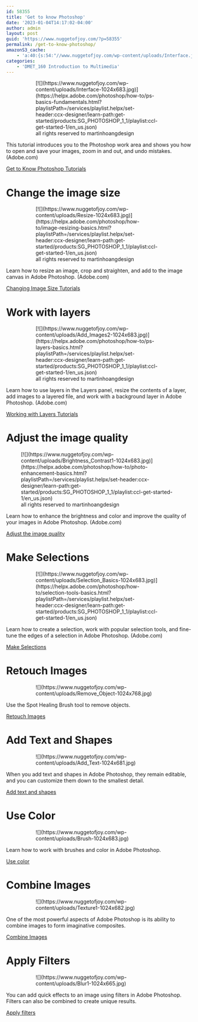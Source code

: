 ```yaml
---
id: 58355
title: 'Get to know Photoshop'
date: '2023-01-04T14:17:02-04:00'
author: admin
layout: post
guid: 'https://www.nuggetofjoy.com/?p=58355'
permalink: /get-to-know-photoshop/
amazonS3_cache:
    - 'a:40:{s:54:"//www.nuggetofjoy.com/wp-content/uploads/Interface.jpg";a:1:{s:9:"timestamp";i:1732397992;}s:63:"//www.nuggetofjoy.com/wp-content/uploads/Interface-1024x683.jpg";a:1:{s:9:"timestamp";i:1732397992;}s:51:"//www.nuggetofjoy.com/wp-content/uploads/Resize.jpg";a:1:{s:9:"timestamp";i:1732397992;}s:60:"//www.nuggetofjoy.com/wp-content/uploads/Resize-1024x683.jpg";a:1:{s:9:"timestamp";i:1732397992;}s:56:"//www.nuggetofjoy.com/wp-content/uploads/Add_Images2.jpg";a:1:{s:9:"timestamp";i:1732397992;}s:65:"//www.nuggetofjoy.com/wp-content/uploads/Add_Images2-1024x683.jpg";a:1:{s:9:"timestamp";i:1732397992;}s:65:"//www.nuggetofjoy.com/wp-content/uploads/Brightness_Contrast1.jpg";a:1:{s:9:"timestamp";i:1732397992;}s:74:"//www.nuggetofjoy.com/wp-content/uploads/Brightness_Contrast1-1024x683.jpg";a:1:{s:9:"timestamp";i:1732397992;}s:61:"//www.nuggetofjoy.com/wp-content/uploads/Selection_Basics.jpg";a:1:{s:9:"timestamp";i:1732397992;}s:70:"//www.nuggetofjoy.com/wp-content/uploads/Selection_Basics-1024x683.jpg";a:1:{s:9:"timestamp";i:1732397992;}s:58:"//www.nuggetofjoy.com/wp-content/uploads/Remove_Object.jpg";a:1:{s:9:"timestamp";i:1732397992;}s:67:"//www.nuggetofjoy.com/wp-content/uploads/Remove_Object-1024x768.jpg";a:1:{s:9:"timestamp";i:1732397992;}s:53:"//www.nuggetofjoy.com/wp-content/uploads/Add_Text.jpg";a:1:{s:9:"timestamp";i:1732397992;}s:62:"//www.nuggetofjoy.com/wp-content/uploads/Add_Text-1024x681.jpg";a:1:{s:9:"timestamp";i:1732397992;}s:50:"//www.nuggetofjoy.com/wp-content/uploads/Brush.jpg";a:1:{s:9:"timestamp";i:1732397992;}s:59:"//www.nuggetofjoy.com/wp-content/uploads/Brush-1024x683.jpg";a:1:{s:9:"timestamp";i:1732397992;}s:53:"//www.nuggetofjoy.com/wp-content/uploads/Texture1.jpg";a:1:{s:9:"timestamp";i:1732397992;}s:62:"//www.nuggetofjoy.com/wp-content/uploads/Texture1-1024x682.jpg";a:1:{s:9:"timestamp";i:1732397992;}s:50:"//www.nuggetofjoy.com/wp-content/uploads/Blur1.jpg";a:1:{s:9:"timestamp";i:1732397992;}s:59:"//www.nuggetofjoy.com/wp-content/uploads/Blur1-1024x665.jpg";a:1:{s:9:"timestamp";i:1732397992;}s:62:"//www.nuggetofjoy.com/wp-content/uploads/Interface-768x512.jpg";a:1:{s:9:"timestamp";i:1732393410;}s:64:"//www.nuggetofjoy.com/wp-content/uploads/Interface-1536x1024.jpg";a:1:{s:9:"timestamp";i:1732393410;}s:59:"//www.nuggetofjoy.com/wp-content/uploads/Resize-768x512.jpg";a:1:{s:9:"timestamp";i:1732393410;}s:61:"//www.nuggetofjoy.com/wp-content/uploads/Resize-1536x1024.jpg";a:1:{s:9:"timestamp";i:1732393410;}s:64:"//www.nuggetofjoy.com/wp-content/uploads/Add_Images2-768x512.jpg";a:1:{s:9:"timestamp";i:1732393410;}s:66:"//www.nuggetofjoy.com/wp-content/uploads/Add_Images2-1536x1024.jpg";a:1:{s:9:"timestamp";i:1732393410;}s:73:"//www.nuggetofjoy.com/wp-content/uploads/Brightness_Contrast1-768x512.jpg";a:1:{s:9:"timestamp";i:1732393410;}s:75:"//www.nuggetofjoy.com/wp-content/uploads/Brightness_Contrast1-1536x1024.jpg";a:1:{s:9:"timestamp";i:1732393410;}s:69:"//www.nuggetofjoy.com/wp-content/uploads/Selection_Basics-768x512.jpg";a:1:{s:9:"timestamp";i:1732393410;}s:71:"//www.nuggetofjoy.com/wp-content/uploads/Selection_Basics-1536x1024.jpg";a:1:{s:9:"timestamp";i:1732393410;}s:66:"//www.nuggetofjoy.com/wp-content/uploads/Remove_Object-768x576.jpg";a:1:{s:9:"timestamp";i:1732393410;}s:68:"//www.nuggetofjoy.com/wp-content/uploads/Remove_Object-1536x1152.jpg";a:1:{s:9:"timestamp";i:1732393410;}s:61:"//www.nuggetofjoy.com/wp-content/uploads/Add_Text-768x511.jpg";a:1:{s:9:"timestamp";i:1732393410;}s:63:"//www.nuggetofjoy.com/wp-content/uploads/Add_Text-1536x1022.jpg";a:1:{s:9:"timestamp";i:1732393410;}s:58:"//www.nuggetofjoy.com/wp-content/uploads/Brush-768x512.jpg";a:1:{s:9:"timestamp";i:1732393410;}s:60:"//www.nuggetofjoy.com/wp-content/uploads/Brush-1536x1024.jpg";a:1:{s:9:"timestamp";i:1732393410;}s:61:"//www.nuggetofjoy.com/wp-content/uploads/Texture1-768x512.jpg";a:1:{s:9:"timestamp";i:1732393410;}s:63:"//www.nuggetofjoy.com/wp-content/uploads/Texture1-1536x1024.jpg";a:1:{s:9:"timestamp";i:1732393410;}s:58:"//www.nuggetofjoy.com/wp-content/uploads/Blur1-768x498.jpg";a:1:{s:9:"timestamp";i:1732393410;}s:59:"//www.nuggetofjoy.com/wp-content/uploads/Blur1-1536x997.jpg";a:1:{s:9:"timestamp";i:1732393410;}}'
categories:
    - 'DMET_160 Introduction to Multimedia'
---
```


<figure class="wp-block-gallery has-nested-images columns-default is-cropped wp-block-gallery-13 is-layout-flex wp-block-gallery-is-layout-flex"><figure class="wp-block-image size-large">[![](https://www.nuggetofjoy.com/wp-content/uploads/Interface-1024x683.jpg)](https://helpx.adobe.com/photoshop/how-to/ps-basics-fundamentals.html?playlistPath=/services/playlist.helpx/set-header:ccx-designer/learn-path:get-started/products:SG_PHOTOSHOP_1_1/playlist:ccl-get-started-1/en_us.json)<figcaption class="wp-element-caption">all rights reserved to martinhoangdesign</figcaption></figure></figure>This tutorial introduces you to the Photoshop work area and shows you how to open and save your images, zoom in and out, and undo mistakes. (Adobe.com)

[Get to Know Photoshop Tutorials](https://helpx.adobe.com/photoshop/how-to/ps-basics-fundamentals.html?playlist=/services/playlist.helpx/products:SG_PHOTOSHOP_1_1/learn-path:get-started/set-header:ccx-designer/playlist:ccl-get-started-1/en_us.json&ref=helpx.adobe.com)

# Change the image size

<figure class="wp-block-gallery has-nested-images columns-default is-cropped wp-block-gallery-14 is-layout-flex wp-block-gallery-is-layout-flex"><figure class="wp-block-image size-large">[![](https://www.nuggetofjoy.com/wp-content/uploads/Resize-1024x683.jpg)](https://helpx.adobe.com/photoshop/how-to/image-resizing-basics.html?playlistPath=/services/playlist.helpx/set-header:ccx-designer/learn-path:get-started/products:SG_PHOTOSHOP_1_1/playlist:ccl-get-started-1/en_us.json)<figcaption class="wp-element-caption">all rights reserved to martinhoangdesign</figcaption></figure></figure>Learn how to resize an image, crop and straighten, and add to the image canvas in Adobe Photoshop. (Adobe.com)

[Changing Image Size Tutorials](https://helpx.adobe.com/photoshop/how-to/image-resizing-basics.html?playlist=/services/playlist.helpx/products:SG_PHOTOSHOP_1_1/learn-path:get-started/set-header:ccx-designer/playlist:ccl-get-started-1/en_us.json&ref=helpx.adobe.com)

# Work with layers

<figure class="wp-block-gallery has-nested-images columns-default is-cropped wp-block-gallery-15 is-layout-flex wp-block-gallery-is-layout-flex"><figure class="wp-block-image size-large">[![](https://www.nuggetofjoy.com/wp-content/uploads/Add_Images2-1024x683.jpg)](https://helpx.adobe.com/photoshop/how-to/ps-layers-basics.html?playlistPath=/services/playlist.helpx/set-header:ccx-designer/learn-path:get-started/products:SG_PHOTOSHOP_1_1/playlist:ccl-get-started-1/en_us.json)<figcaption class="wp-element-caption">all rights reserved to martinhoangdesign</figcaption></figure></figure>Learn how to use layers in the Layers panel, resize the contents of a layer, add images to a layered file, and work with a background layer in Adobe Photoshop. (Adobe.com)

[Working with Layers Tutorials](https://helpx.adobe.com/photoshop/how-to/ps-layers-basics.html?playlistPath=/services/playlist.helpx/set-header:ccx-designer/learn-path:get-started/products:SG_PHOTOSHOP_1_1/playlist:ccl-get-started-1/en_us.json)

# Adjust the image quality

<figure class="wp-block-image size-large">[![](https://www.nuggetofjoy.com/wp-content/uploads/Brightness_Contrast1-1024x683.jpg)](https://helpx.adobe.com/photoshop/how-to/photo-enhancement-basics.html?playlistPath=/services/playlist.helpx/set-header:ccx-designer/learn-path:get-started/products:SG_PHOTOSHOP_1_1/playlist:ccl-get-started-1/en_us.json)<figcaption class="wp-element-caption">all rights reserved to martinhoangdesign</figcaption></figure>Learn how to enhance the brightness and color and improve the quality of your images in Adobe Photoshop. (Adobe.com)

[Adjust the image quality](https://helpx.adobe.com/photoshop/how-to/photo-enhancement-basics.html?playlistPath=/services/playlist.helpx/set-header:ccx-designer/learn-path:get-started/products:SG_PHOTOSHOP_1_1/playlist:ccl-get-started-1/en_us.json)

# Make Selections

<figure class="wp-block-gallery has-nested-images columns-default is-cropped wp-block-gallery-16 is-layout-flex wp-block-gallery-is-layout-flex"><figure class="wp-block-image size-large">[![](https://www.nuggetofjoy.com/wp-content/uploads/Selection_Basics-1024x683.jpg)](https://helpx.adobe.com/photoshop/how-to/selection-tools-basics.html?playlistPath=/services/playlist.helpx/set-header:ccx-designer/learn-path:get-started/products:SG_PHOTOSHOP_1_1/playlist:ccl-get-started-1/en_us.json)</figure></figure>Learn how to create a selection, work with popular selection tools, and fine-tune the edges of a selection in Adobe Photoshop. (Adobe.com)

[Make Selections](https://helpx.adobe.com/photoshop/how-to/selection-tools-basics.html?playlistPath=/services/playlist.helpx/set-header:ccx-designer/learn-path:get-started/products:SG_PHOTOSHOP_1_1/playlist:ccl-get-started-1/en_us.json)

# Retouch Images

<figure class="wp-block-gallery has-nested-images columns-default is-cropped wp-block-gallery-17 is-layout-flex wp-block-gallery-is-layout-flex"><figure class="wp-block-image size-large">![](https://www.nuggetofjoy.com/wp-content/uploads/Remove_Object-1024x768.jpg)</figure></figure>Use the Spot Healing Brush tool to remove objects.

[Retouch Images](https://helpx.adobe.com/photoshop/how-to/photo-retouching-basics.html)

# Add Text and Shapes

<figure class="wp-block-gallery has-nested-images columns-default is-cropped wp-block-gallery-18 is-layout-flex wp-block-gallery-is-layout-flex"><figure class="wp-block-image size-large">![](https://www.nuggetofjoy.com/wp-content/uploads/Add_Text-1024x681.jpg)</figure></figure>When you add text and shapes in Adobe Photoshop, they remain editable, and you can customize them down to the smallest detail.

[Add text and shapes](https://helpx.adobe.com/photoshop/how-to/adding-text-shapes-basics.html?playlistPath=/services/playlist.helpx/products:SG_PHOTOSHOP_1_1/learn-path:get-started/set-header:ccx-designer/playlist:ccl-get-started-2/en_us.json)

# Use Color

<figure class="wp-block-gallery has-nested-images columns-default is-cropped wp-block-gallery-19 is-layout-flex wp-block-gallery-is-layout-flex"><figure class="wp-block-image size-large">![](https://www.nuggetofjoy.com/wp-content/uploads/Brush-1024x683.jpg)</figure></figure>Learn how to work with brushes and color in Adobe Photoshop.

[Use color](https://helpx.adobe.com/photoshop/how-to/color-management-basics.html?playlistPath=/services/playlist.helpx/products:SG_PHOTOSHOP_1_1/learn-path:get-started/set-header:ccx-designer/playlist:ccl-get-started-2/en_us.json)

# Combine Images

<figure class="wp-block-gallery has-nested-images columns-default is-cropped wp-block-gallery-20 is-layout-flex wp-block-gallery-is-layout-flex"><figure class="wp-block-image size-large">![](https://www.nuggetofjoy.com/wp-content/uploads/Texture1-1024x682.jpg)</figure></figure>One of the most powerful aspects of Adobe Photoshop is its ability to combine images to form imaginative composites.

[Combine Images](https://helpx.adobe.com/photoshop/how-to/combining-images-basics.html?playlistPath=/services/playlist.helpx/products:SG_PHOTOSHOP_1_1/learn-path:get-started/set-header:ccx-designer/playlist:ccl-get-started-2/en_us.json)

# Apply Filters

<figure class="wp-block-gallery has-nested-images columns-default is-cropped wp-block-gallery-21 is-layout-flex wp-block-gallery-is-layout-flex"><figure class="wp-block-image size-large">![](https://www.nuggetofjoy.com/wp-content/uploads/Blur1-1024x665.jpg)</figure></figure>You can add quick effects to an image using filters in Adobe Photoshop. Filters can also be combined to create unique results.

[Apply filters](https://helpx.adobe.com/photoshop/how-to/applying-filters-basics.html?playlistPath=/services/playlist.helpx/products:SG_PHOTOSHOP_1_1/learn-path:get-started/set-header:ccx-designer/playlist:ccl-get-started-2/en_us.json)